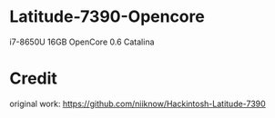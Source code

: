# Latitude-7390-Opencore

i7-8650U
16GB
OpenCore 0.6
Catalina

# Credit

original work: https://github.com/niiknow/Hackintosh-Latitude-7390
